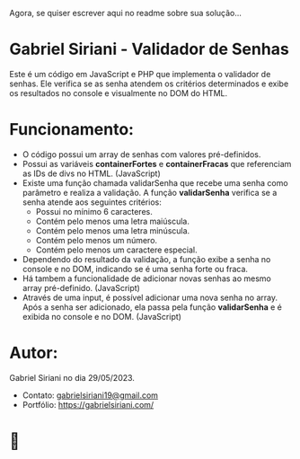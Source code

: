 
Agora, se quiser escrever aqui no readme sobre sua solução... 

# **Gabriel Siriani - Validador de Senhas**

Este é um código em JavaScript e PHP que implementa o validador de senhas. Ele verifica se as senha atendem os critérios determinados e exibe os resultados no console e visualmente no DOM do HTML.

# **Funcionamento:**

- O código possui um array de senhas com valores pré-definidos.
- Possui as variáveis **containerFortes** e **containerFracas** que referenciam as IDs de divs no HTML. (JavaScript)
- Existe uma função chamada validarSenha que recebe uma senha como parâmetro e realiza a validação.
   A função **validarSenha** verifica se a senha atende aos seguintes critérios:
  - Possui no mínimo 6 caracteres.
  - Contém pelo menos uma letra maiúscula.
  - Contém pelo menos uma letra minúscula.
  - Contém pelo menos um número.
  - Contém pelo menos um caractere especial.
- Dependendo do resultado da validação, a função exibe a senha no console e no DOM, indicando se é uma senha forte ou fraca.
- Há tambem a funcionalidade de adicionar novas senhas ao mesmo array pré-definido. (JavaScript)
- Através de uma input, é possível adicionar uma nova senha no array. Após a senha ser adicionado, ela passa pela função **validarSenha** e é exibida no console e no DOM. (JavaScript)

# **Autor:**
Gabriel Siriani no dia 29/05/2023.
- Contato: gabrielsiriani19@gmail.com
- Portfólio: https://gabrielsiriani.com/
# 🤯
